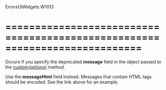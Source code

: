 <!--id-->ErrorsUIWidgets.W1013<!--/id-->
===========================================================================
===========================================================================

<!--shortDescription-->
Occurs if you specify the deprecated **message** field in the object passed to the [custom(options)](/Documentation/ApiReference/Common/utils/ui/dialog/Methods/#customoptions) method.
<!--/shortDescription-->

<!--fullDescription-->
Use the **messageHtml** field instead. Messages that contain HTML tags should be encoded. See the link above for an example.
<!--/fullDescription-->